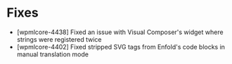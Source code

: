 # Fixes
* [wpmlcore-4438] Fixed an issue with Visual Composer's widget where strings were registered twice
* [wpmlcore-4402] Fixed stripped SVG tags from Enfold's code blocks in manual translation mode